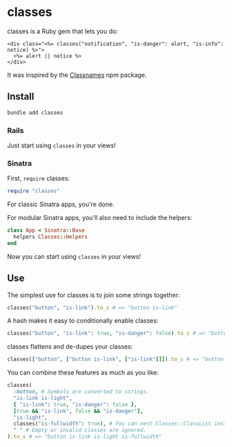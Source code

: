 # classes

classes is a Ruby gem that lets you do:

```erb
<div class="<%= classes("notification", "is-danger": alert, "is-info": notice) %>">
  <%= alert || notice %>
</div>
```

It was inspired by the [Classnames](https://github.com/JedWatson/classnames) npm package.

## Install

```sh
bundle add classes
```

### Rails

Just start using `classes` in your views!

### Sinatra

First, `require` classes:

```ruby
require "classes"
```

For classic Sinatra apps, you're done.

For modular Sinatra apps, you'll also need to include the helpers:

```ruby
class App < Sinatra::Base
  helpers Classes::Helpers
end
```

Now you can start using `classes` in your views!

## Use

The simplest use for classes is to join some strings together:

```ruby
classes("button", "is-link").to_s # => "button is-link"
```

A hash makes it easy to conditionally enable classes:

```ruby
classes("button", "is-link": true, "is-danger": false).to_s # => "button is-link"
```

classes flattens and de-dupes your classes:

```ruby
classes(["button", ["button is-link", ["is-link"]]]).to_s # => "button is-link"
```

You can combine these features as much as you like:

```ruby
classes(
  :button, # Symbols are converted to strings.
  "is-link is-light",
  { "is-link": true, "is-danger": false },
  [true && "is-link", false && "is-danger"],
  "is-light",
  classes("is-fullwidth": true), # You can nest Classes::ClassList instances.
  " " # Empty or invalid classes are ignored.
).to_s # => "button is-link is-light is-fullwidth"
```
